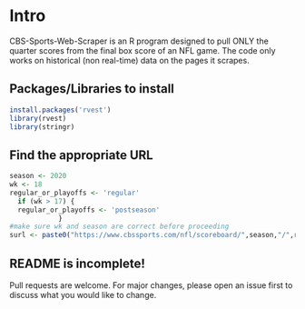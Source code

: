 
# Intro

CBS-Sports-Web-Scraper is an R program designed to pull ONLY the quarter scores from the final box score of an NFL game. The code only works on historical (non real-time) data on the pages it scrapes.

## Packages/Libraries to install

```R
install.packages('rvest')
library(rvest)
library(stringr)
```

## Find the appropriate URL

```R
season <- 2020
wk <- 18
regular_or_playoffs <- 'regular'
  if (wk > 17) {
  regular_or_playoffs <- 'postseason'
            }
#make sure wk and season are correct before proceeding
surl <- paste0("https://www.cbssports.com/nfl/scoreboard/",season,"/",regular_or_playoffs,"/",wk)
```

## README is incomplete!
Pull requests are welcome. For major changes, please open an issue first to discuss what you would like to change.
